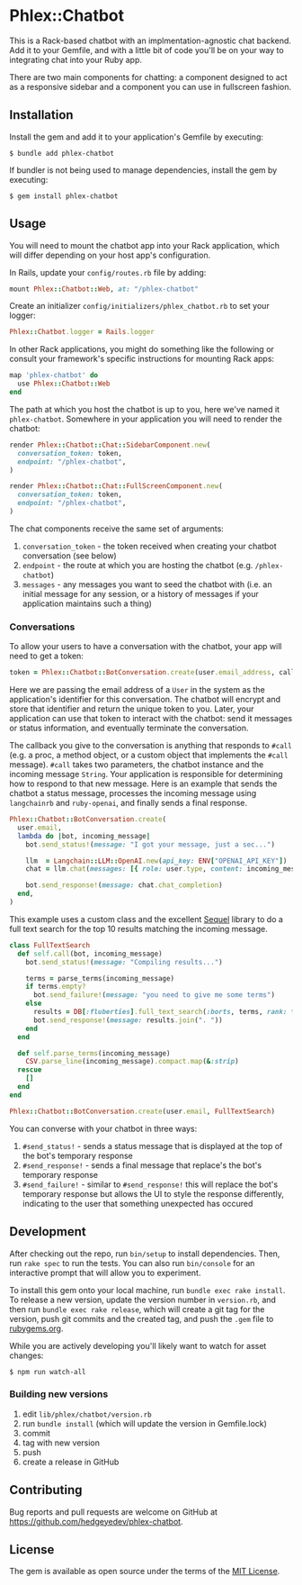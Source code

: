 # Phlex::Chatbot

This is a Rack-based chatbot with an implmentation-agnostic chat backend. Add it to your Gemfile, and
with a little bit of code you'll be on your way to integrating chat into your Ruby app.

There are two main components for chatting: a component designed to act as a responsive sidebar and a
component you can use in fullscreen fashion.

## Installation

Install the gem and add it to your application's Gemfile by executing:

    $ bundle add phlex-chatbot

If bundler is not being used to manage dependencies, install the gem by executing:

    $ gem install phlex-chatbot

## Usage

You will need to mount the chatbot app into your Rack application, which will differ depending on your
host app's configuration.

In Rails, update your `config/routes.rb` file by adding:
```ruby
mount Phlex::Chatbot::Web, at: "/phlex-chatbot"
```

Create an initializer `config/initializers/phlex_chatbot.rb` to set your logger:
```ruby
Phlex::Chatbot.logger = Rails.logger
```

In other Rack applications, you might do something like the following or consult your framework's
specific instructions for mounting Rack apps:

```ruby
map 'phlex-chatbot' do
  use Phlex::Chatbot::Web
end
```

The path at which you host the chatbot is up to you, here we've named it `phlex-chatbot`. Somewhere in
your application you will need to render the chatbot:

```ruby
render Phlex::Chatbot::Chat::SidebarComponent.new(
  conversation_token: token,
  endpoint: "/phlex-chatbot",
)
```

```ruby
render Phlex::Chatbot::Chat::FullScreenComponent.new(
  conversation_token: token,
  endpoint: "/phlex-chatbot",
)
```

The chat components receive the same set of arguments:
1. `conversation_token` - the token received when creating your chatbot conversation (see below)
1. `endpoint` - the route at which you are hosting the chatbot (e.g. `/phlex-chatbot`)
1. `messages` - any messages you want to seed the chatbot with (i.e. an initial message for any session,
   or a history of messages if your application maintains such a thing)

### Conversations

To allow your users to have a conversation with the chatbot, your app will need to get a token:

```ruby
token = Phlex::Chatbot::BotConversation.create(user.email_address, callback)
```

Here we are passing the email address of a `User` in the system as the application's identifier for this
conversation. The chatbot will encrypt and store that identifier and return the unique token to you. Later,
your application can use that token to interact with the chatbot: send it messages or status information,
and eventually terminate the conversation.

The callback you give to the conversation is anything that responds to `#call` (e.g. a proc, a method object,
or a custom object that implements the `#call` message). `#call` takes two parameters, the chatbot instance
and the incoming message `String`. Your application is responsible for determining how to respond to that new
message. Here is an example that sends the chatbot a status message, processes the incoming message using
`langchainrb` and `ruby-openai`, and finally sends a final response.

```ruby
Phlex::Chatbot::BotConversation.create(
  user.email,
  lambda do |bot, incoming_message|
    bot.send_status!(message: "I got your message, just a sec...")

    llm  = Langchain::LLM::OpenAI.new(api_key: ENV["OPENAI_API_KEY"])
    chat = llm.chat(messages: [{ role: user.type, content: incoming_message }])

    bot.send_response!(message: chat.chat_completion)
  end,
)
```

This example uses a custom class and the excellent [Sequel](https://sequel.jeremyevans.net/) library to do a
full text search for the top 10 results matching the incoming message.

```ruby
class FullTextSearch
  def self.call(bot, incoming_message)
    bot.send_status!(message: "Compiling results...")

    terms = parse_terms(incoming_message)
    if terms.empty?
      bot.send_failure!(message: "you need to give me some terms")
    else
      results = DB[:fluberties].full_text_search(:borts, terms, rank: true).limit(10).select_map(:blobbities)
      bot.send_response!(message: results.join(". "))
    end
  end

  def self.parse_terms(incoming_message)
    CSV.parse_line(incoming_message).compact.map(&:strip)
  rescue
    []
  end
end

Phlex::Chatbot::BotConversation.create(user.email, FullTextSearch)
```

You can converse with your chatbot in three ways:
1. `#send_status!` - sends a status message that is displayed at the top of the bot's temporary response
1. `#send_response!` - sends a final message that replace's the bot's temporary response
1. `#send_failure!` - similar to `#send_response!` this will replace the bot's temporary response but allows
   the UI to style the response differently, indicating to the user that something unexpected has occured

## Development

After checking out the repo, run `bin/setup` to install dependencies. Then, run `rake spec` to run the tests. You can also run `bin/console` for an interactive prompt that will allow you to experiment.

To install this gem onto your local machine, run `bundle exec rake install`. To release a new version, update
the version number in `version.rb`, and then run `bundle exec rake release`, which will create a git tag for
the version, push git commits and the created tag, and push the `.gem` file to [rubygems.org](https://rubygems.org).

While you are actively developing you'll likely want to watch for asset changes:

    $ npm run watch-all

### Building new versions

1. edit `lib/phlex/chatbot/version.rb`
1. run `bundle install` (which will update the version in Gemfile.lock)
1. commit
1. tag with new version
1. push
1. create a release in GitHub

## Contributing

Bug reports and pull requests are welcome on GitHub at https://github.com/hedgeyedev/phlex-chatbot.

## License

The gem is available as open source under the terms of the [MIT License](https://opensource.org/licenses/MIT).
